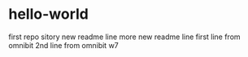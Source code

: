 # hello-world
first repo sitory
new readme line
more new readme line
first line from omnibit
2nd line from omnibit w7

